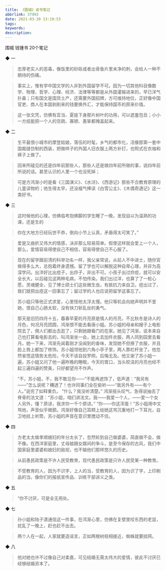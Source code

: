```yaml
---
title: 《围城》读书笔记
abbrlink: 37493
date: 2021-03-30 13:19:53
tags:
keywords:
description:
---
```


围城
钱锺书
20个笔记


◆ 一

> 忠厚老实人的恶毒，像饭里的砂砾或者出骨鱼片里未净的刺，会给人一种不期待的伤痛。

> 事实上，惟有学中国文学的人非到外国留学不可。因为一切其他科目像数学、物理、哲学、心理、经济、法律等等都是从外国灌输进来的，早已洋气扑鼻；只有国文是国货土产，还需要外国招牌，方可维持地位，正好像中国官吏、商人在本国剥削来的钱要换外汇，才能保持国币的原来价值。

> 这一张文凭，仿佛有亚当、夏娃下身那片树叶的功用，可以遮羞包丑；小小一方纸能把一个人的空疏、寡陋、愚笨都掩盖起来。


◆ 二

> 生平最恨小城市的摩登姑娘，落伍的时髦，乡气的都市化，活像那第一套中国裁缝仿制的西装，把做样子的外国人旧衣服上两方补钉，也照式在衣袖和裤子上做了。

> 回来所碰见的还是四年前那些人，那些人还是做四年前所做的事，说四年前所说的话。甚至认识的人里一个也没死掉；

> 可是方鸿渐小时是看《三国演义》、《水浒》、《西游记》那些不合教育原理的儿童读物的；他生得太早，还没福气捧读《白雪公主》、《木偶奇遇记》这一类好书。


◆ 三

> 这时候他的心理，仿佛临考抱佛脚的学生睡了一晚，发现自以为温熟的功课，还是生的

> 你在大地方已经玩世不恭，倒向小节上认真，矛盾得太可笑了。”

> 爱是又曲折又伟大的情感，决非那么轻易简单。假使这样就会爱上一个人，那么，爱情容易得使自己不相信，容易得使自己不心服了。

> 现在的留学跟前清的科举功名一样，我父亲常说，从前人不中进士，随你官做得多么大，总抱着终身遗憾。留了学也可以解脱这种自卑心理，并非为高深学问。出洋好比出痘子，出痧子，非出不可。小孩子出过痧痘，就可以安全长大，以后碰见这两种毛病，不怕传染。我们出过洋，也算了了一桩心愿，灵魂健全，见了博士硕士们这些微生虫，有抵抗力来自卫。痘出过了，我们就把出痘这一回事忘了；留过学的人也应说把留学这事忘了。

> 苏小姐只等他正式求爱，心里怪他太浮太慢。他只等机会向她声明并不爱她，恨自己心肠太软，没有快刀斩乱丝的勇气。

> 那天是旧历四月十五，暮春早夏的月亮原是情人的月亮，不比秋冬是诗人的月色，何况月亮团圆，鸿渐恨不能去看唐小姐。苏小姐的母亲和嫂子上电影院去了，佣人们都出去逛了，只剩她跟看门的在家。她见了鸿渐，说本来自己也打算看电影去的，叫鸿渐坐一会，她上去加件衣服，两人同到园里去看月。她一下来，鸿渐先闻着刚才没闻到的香味，发现她不但换了衣服，并且脸上唇上都加了修饰。苏小姐领他到六角小亭子里，两人靠栏杆坐了。他忽然省悟这情势太危险，今天不该自投罗网，后悔无及。他又谢了苏小姐一遍，苏小姐又问了他一遍昨晚的睡眠，今天的胃口，当头皎洁的月亮也经不起三遍四遍的赞美，只好都望月不作声。

> “不，苏小姐，不，我不敢见你——”不能再遮饰了，低声道：“我另有——”怎么说呢？糟透了！也许同事们全在偷听——“我另外有——有个人。”说完了如释重负。
“什么？我没听清楚。”
鸿渐摇头叹气，急得说抽去了脊骨的法文道：“苏小姐，咱们讲法文。我——我爱一个人，——爱一个女人另外，懂？原谅，我求你一千个原谅。”
“你——你这浑蛋！”苏小姐用中文骂他，声音似乎微颤。鸿渐好像自己耳颊上给她这骂沉重地打一下耳光，自卫地挂上听筒，苏小姐的声音在意识里搅动不住。


◆ 四

> 方老太太做孝顺媳妇的年分太长了，忽然轮到自己做婆婆，简直做不会，做不像。在西洋家庭里，丈母娘跟女婿间的争斗，是至今保存的古风，我们中国家庭里婆婆和媳妇的敌视，也不输他们那样悠久的历史。

> 从前愚民政策是不许人民受教育，现代愚民政策是只许人民受某一种教育。

> 不受教育的人，因为不识字，上人的当，受教育的人，因为识了字，上印刷品的当，像你们的报纸宣传品、训练干部讲义之类。


◆ 五

> “你不讨厌，可是全无用处。


◆ 七

> 孙小姐和陆子潇通信这一件事，在鸿渐心里，仿佛在复壁里咬东西的老鼠，扰乱了一晚上，赶也赶不出去。

> 两个人在一起，人家就要造谣言，正如两根树枝相接近，蜘蛛就要挂网。


◆ 八

> 他对她也许不过像自己对柔嘉，可见结婚无需太伟大的爱情，彼此不讨厌已经够结婚资本了。

